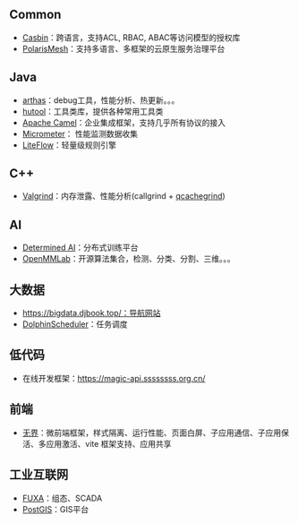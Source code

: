 ## Common
- [Casbin](https://casbin.org/zh/)：跨语言，支持ACL, RBAC, ABAC等访问模型的授权库
- [PolarisMesh](https://polarismesh.cn/)：支持多语言、多框架的云原生服务治理平台

## Java
- [arthas](https://arthas.aliyun.com/)：debug工具，性能分析、热更新。。。
- [hutool](https://www.hutool.cn/)：工具类库，提供各种常用工具类
- [Apache Camel](https://camel.apache.org/)：企业集成框架，支持几乎所有协议的接入
- [Micrometer](https://zhuanlan.zhihu.com/p/455660936)： 性能监测数据收集
- [LiteFlow](https://liteflow.yomahub.com/)：轻量级规则引擎

## C++
- [Valgrind](https://valgrind.org/)：内存泄露、性能分析(callgrind + [qcachegrind](https://sourceforge.net/projects/qcachegrindwin/))

## AI
- [Determined AI](https://docs.determined.ai/latest/index.html)：分布式训练平台
- [OpenMMLab](https://github.com/open-mmlab)：开源算法集合，检测、分类、分割、三维。。。

## 大数据
- https://bigdata.djbook.top/：导航网站
- [DolphinScheduler](https://dolphinscheduler.apache.org/zh-cn/index.html)：任务调度

## 低代码
- 在线开发框架：https://magic-api.ssssssss.org.cn/

## 前端
- [无界](https://wujie-micro.github.io/doc/)：微前端框架，样式隔离、运行性能、页面白屏、子应用通信、子应用保活、多应用激活、vite 框架支持、应用共享

## 工业互联网
- [FUXA](https://github.com/frangoteam/FUXA)：组态、SCADA
- [PostGIS](https://postgis.net/)：GIS平台

